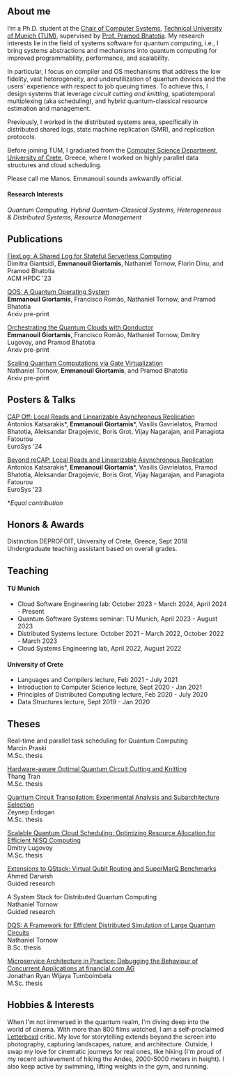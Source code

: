 ## About me

I’m a Ph.D. student at the [Chair of Computer Systems](https://dse.in.tum.de/), [Technical University of Munich (TUM)](https://www.tum.de/), supervised by [Prof. Pramod Bhatotia](https://dse.in.tum.de/bhatotia/). My research interests lie in the field of systems software for quantum computing, i.e., I bring systems abstractions and mechanisms into quantum computing for improved programmability, performance, and scalability. 

In particular, I focus on compiler and OS mechanisms that address the low fidelity, vast heterogeneity, and underutilization of quantum devices and the users' experience with respect to job queuing times. To achieve this, I design systems that leverage *circuit cutting and knitting*, spatiotemporal multiplexing (aka scheduling), and hybrid quantum-classical resource estimation and management.

Previously, I worked in the distributed systems area, specifically in distributed shared logs, state machine replication (SMR), and replication protocols.

Before joining TUM, I graduated from the [Computer Science Department](https://www.csd.uoc.gr/CSD/index.jsp?lang=en), [University of Crete](https://en.uoc.gr/), Greece, where I worked on highly parallel data structures and cloud scheduling. 

Please call me Manos. Emmanouil sounds awkwardly official.

#### Research Interests
*Quantum Computing, Hybrid Quantum-Classical Systems, Heterogeneous & Distributed Systems, Resource Management*


## Publications

[FlexLog: A Shared Log for Stateful Serverless Computing](https://dl.acm.org/doi/abs/10.1145/3588195.3592993)\
Dimitra Giantsidi, **Emmanouil Giortamis**, Nathaniel Tornow, Florin Dinu, and Pramod Bhatotia\
ACM HPDC '23

[QOS: A Quantum Operating System](https://arxiv.org/abs/2406.19120)\
**Emmanouil Giortamis**, Francisco Romão, Nathaniel Tornow, and Pramod Bhatotia\
Arxiv pre-print

[Orchestrating the Quantum Clouds with Qonductor](https://arxiv.org/abs/2408.04312)\
**Emmanouil Giortamis**, Francisco Romão, Nathaniel Tornow, Dmitry Lugovoy, and Pramod Bhatotia\
Arxiv pre-print

[Scaling Quantum Computations via Gate Virtualization](https://arxiv.org/abs/2406.18410)\
Nathaniel Tornow, **Emmanouil Giortamis**, and Pramod Bhatotia\
Arxiv pre-print

## Posters & Talks
[CAP Off: Local Reads and Linearizable Asynchronous Replication](http://2024.eurosys.org/posters/eurosys24posters-paper04.pdf)\
Antonios Katsarakis*, **Emmanouil Giortamis**\*, Vasilis Gavrielatos, Pramod Bhatotia, Aleksandar Dragojevic, Boris Grot, Vijay Nagarajan, and Panagiota Fatourou\
EuroSys '24

[Beyond reCAP: Local Reads and Linearizable Asynchronous Replication](https://2023.eurosys.org/docs/posters/eurosys23posters-final5.pdf)\
Antonios Katsarakis*, **Emmanouil Giortamis**\*, Vasilis Gavrielatos, Pramod Bhatotia, Aleksandar Dragojevic, Boris Grot, Vijay Nagarajan, and Panagiota Fatourou\
EuroSys '23

\**Equal contribution*

## Honors & Awards

Distinction DEPROFOIT, University of Crete, Greece, Sept 2018\
Undergraduate teaching assistant based on overall grades.

## Teaching

#### TU Munich
* Cloud Software Engineering lab: October 2023 - March 2024, April 2024 - Present
* Quantum Software Systems seminar: TU Munich, April 2023 - August 2023
* Distributed Systems lecture: October 2021 - March 2022, October 2022 - March 2023
* Cloud Systems Engineering lab, April 2022, August 2022

#### University of Crete
* Languages and Compilers lecture, Feb 2021 - July 2021
* Introduction to Computer Science lecture, Sept 2020 - Jan 2021
* Principles of Distributed Computing lecture, Feb 2020 - July 2020
* Data Structures lecture, Sept 2019 - Jan 2020

## Theses

Real-time and parallel task scheduling for Quantum Computing\
Marcin Praski\
M.Sc. thesis

[Hardware-aware Optimal Quantum Circuit Cutting and Knitting](https://github.com/TUM-DSE/research-work-archive/blob/main/archive/2023/winter/docs/msc_tran_hardware_aware_optimal_quantum_circuit_cutting_and_knitting.pdf)\
Thang Tran\
M.Sc. thesis

 [Quantum Circuit Transpilation: Experimental Analysis and Subarchitecture Selection](https://github.com/TUM-DSE/research-work-archive/blob/main/archive/2023/winter/docs/msc_erdogan_quantum_circuit_transpilation_experimental_analysis_and_subarchitecture_selection.pdf)\
Zeynep Erdogan\
M.Sc. thesis

[Scalable Quantum Cloud Scheduling: Optimizing Resource Allocation for Efficient NISQ Computing](https://github.com/TUM-DSE/research-work-archive/blob/main/archive/2023/winter/docs/msc_lugovoy_scalable_quantum_cloud_scheduling.pdf)\
Dmitry Lugovoy\
M.Sc. thesis
    
[Extensions to QStack: Virtual Qubit Routing and SuperMarQ Benchmarks](https://github.com/TUM-DSE/research-work-archive/blob/main/archive/2022/winter/docs/gr_darwish_extensions_to_qstack.pdf)\
Ahmed Darwish\
Guided research    

 A System Stack for Distributed Quantum Computing\
 Nathaniel Tornow\
Guided research    

[DQS: A Framework for Efficient Distributed Simulation of Large Quantum Circuits](https://github.com/TUM-DSE/research-work-archive/blob/main/archive/2022/summer/docs/bsc_tornow_dqs_a_framework_for_efficient_distributed_simulation_of_large_quantum_circuits.pdf)\
Nathaniel Tornow\
B.Sc. thesis

[Microservice Architecture in Practice: Debugging the Behaviour of Concurrent Applications at financial.com AG](https://github.com/TUM-DSE/research-work-archive/blob/main/archive/2022/winter/docs/msc_tumboimbela_microservice_architecture_in_practice_external.pdf)\
Jonathan Ryan Wijaya Tumboimbela\
M.Sc. thesis

## Hobbies & Interests
When I'm not immersed in the quantum realm, I'm diving deep into the world of cinema. With more than 800 films watched, I am a self-proclaimed [Letterboxd](https://letterboxd.com/manosgior/) critic. My love for storytelling extends beyond the screen into photography, capturing landscapes, nature, and architecture. Outside, I swap my love for cinematic journeys for real ones, like hiking (I'm proud of my recent achievement of hiking the Andes, 2000-5000 meters in height). I also keep active by swimming, lifting weights in the gym, and running.
